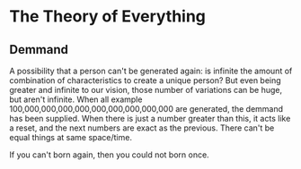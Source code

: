 # The Theory of Everything

## Demmand
A possibility that a person can't be generated again: is infinite the amount of combination of characteristics to create a unique person?
But even being greater and infinite to our vision, those number of variations can be huge, but aren't infinite.
When all example 100,000,000,000,000,000,000,000,000,000 are generated, the demmand has been supplied. When there is just a number greater than this, it acts like a reset, and the next numbers are exact as the previous. There can't be equal things at same space/time.

If you can't born again, then you could not born once.